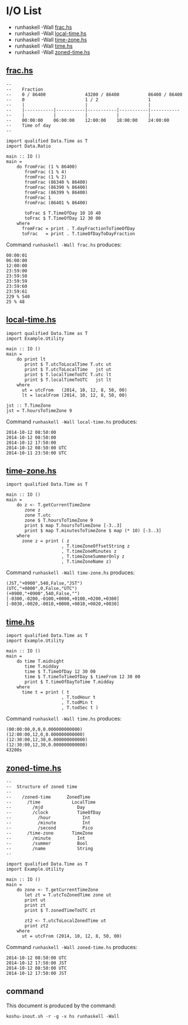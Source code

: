 # I/O List

- runhaskell -Wall [frac.hs](#frachs)
- runhaskell -Wall [local-time.hs](#local-timehs)
- runhaskell -Wall [time-zone.hs](#time-zonehs)
- runhaskell -Wall [time.hs](#timehs)
- runhaskell -Wall [zoned-time.hs](#zoned-timehs)



## [frac.hs](frac.hs)

```
--
--    Fraction
--    0 / 86400               43200 / 86400           86400 / 86400
--    0                       1 / 2                   1
--    |                       |                       |
--    |-----------|-----------|-----------|-----------|-----------
--    |           |           |           |           |
--    00:00:00    06:00:00    12:00:00    18:00:00    24:00:00
--    Time of day
--

import qualified Data.Time as T
import Data.Ratio

main :: IO ()
main =
    do fromFrac (1 % 86400)
       fromFrac (1 % 4)
       fromFrac (1 % 2)
       fromFrac (86340 % 86400)
       fromFrac (86390 % 86400)
       fromFrac (86399 % 86400)
       fromFrac 1
       fromFrac (86401 % 86400)

       toFrac $ T.TimeOfDay 10 10 40
       toFrac $ T.TimeOfDay 12 30 00
    where
      fromFrac = print . T.dayFractionToTimeOfDay
      toFrac   = print . T.timeOfDayToDayFraction
```

Command `runhaskell -Wall frac.hs` produces:

```
00:00:01
06:00:00
12:00:00
23:59:00
23:59:50
23:59:59
23:59:60
23:59:61
229 % 540
25 % 48
```



## [local-time.hs](local-time.hs)

```
import qualified Data.Time as T
import Example.Utility

main :: IO ()
main =
    do print lt
       print $ T.utcToLocalTime T.utc ut
       print $ T.utcToLocalTime   jst ut
       print $ T.localTimeToUTC T.utc lt
       print $ T.localTimeToUTC   jst lt
    where
      ut = utcFrom   (2014, 10, 12, 8, 50, 00)
      lt = localFrom (2014, 10, 12, 8, 50, 00)

jst :: T.TimeZone
jst = T.hoursToTimeZone 9
```

Command `runhaskell -Wall local-time.hs` produces:

```
2014-10-12 08:50:00
2014-10-12 08:50:00
2014-10-12 17:50:00
2014-10-12 08:50:00 UTC
2014-10-11 23:50:00 UTC
```



## [time-zone.hs](time-zone.hs)

```
import qualified Data.Time as T

main :: IO ()
main =
    do z <- T.getCurrentTimeZone
       zone z
       zone T.utc
       zone $ T.hoursToTimeZone 9
       print $ map T.hoursToTimeZone [-3..3]
       print $ map T.minutesToTimeZone $ map (* 10) [-3..3]
    where
      zone z = print ( z
                     , T.timeZoneOffsetString z
                     , T.timeZoneMinutes z
                     , T.timeZoneSummerOnly z
                     , T.timeZoneName z)
```

Command `runhaskell -Wall time-zone.hs` produces:

```
(JST,"+0900",540,False,"JST")
(UTC,"+0000",0,False,"UTC")
(+0900,"+0900",540,False,"")
[-0300,-0200,-0100,+0000,+0100,+0200,+0300]
[-0030,-0020,-0010,+0000,+0010,+0020,+0030]
```



## [time.hs](time.hs)

```
import qualified Data.Time as T
import Example.Utility

main :: IO ()
main =
    do time T.midnight
       time T.midday
       time $ T.TimeOfDay 12 30 00
       time $ T.timeToTimeOfDay $ timeFrom 12 30 00
       print $ T.timeOfDayToTime T.midday
    where
      time t = print ( t
                     , T.todHour t
                     , T.todMin t
                     , T.todSec t )
```

Command `runhaskell -Wall time.hs` produces:

```
(00:00:00,0,0,0.000000000000)
(12:00:00,12,0,0.000000000000)
(12:30:00,12,30,0.000000000000)
(12:30:00,12,30,0.000000000000)
43200s
```



## [zoned-time.hs](zoned-time.hs)

```
--
--  Structure of zoned time
--
--    /zoned-time      ZonedTime
--      /time            LocalTime
--        /mjd             Day
--        /clock           TimeOfDay
--          /hour            Int
--          /minute          Int
--          /second          Pico
--      /time-zone       TimeZone
--        /minute          Int
--        /summer          Bool
--        /name            String
--

import qualified Data.Time as T
import Example.Utility

main :: IO ()
main =
    do zone <- T.getCurrentTimeZone
       let zt = T.utcToZonedTime zone ut
       print ut
       print zt
       print $ T.zonedTimeToUTC zt

       zt2 <- T.utcToLocalZonedTime ut
       print zt2
    where
      ut = utcFrom (2014, 10, 12, 8, 50, 00)
```

Command `runhaskell -Wall zoned-time.hs` produces:

```
2014-10-12 08:50:00 UTC
2014-10-12 17:50:00 JST
2014-10-12 08:50:00 UTC
2014-10-12 17:50:00 JST
```



## command

This document is produced by the command:

```
koshu-inout.sh -r -g -x hs runhaskell -Wall
```
